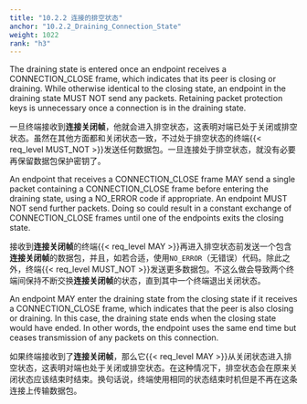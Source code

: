 ```yaml
---
title: "10.2.2 连接的排空状态"
anchor: "10.2.2_Draining_Connection_State"
weight: 1022
rank: "h3"
---
```


The draining state is entered once an endpoint receives a CONNECTION_CLOSE frame, which indicates that its peer is closing or draining. While otherwise identical to the closing state, an endpoint in the draining state MUST NOT send any packets. Retaining packet protection keys is unnecessary once a connection is in the draining state.

一旦终端接收到**连接关闭帧**，他就会进入排空状态，这表明对端已处于关闭或排空状态。虽然在其他方面都和关闭状态一致，不过处于排空状态的终端{{< req_level MUST_NOT >}}发送任何数据包。一旦连接处于排空状态，就没有必要再保留数据包保护密钥了。

An endpoint that receives a CONNECTION_CLOSE frame MAY send a single packet containing a CONNECTION_CLOSE frame before entering the draining state, using a NO_ERROR code if appropriate. An endpoint MUST NOT send further packets. Doing so could result in a constant exchange of CONNECTION_CLOSE frames until one of the endpoints exits the closing state.

接收到**连接关闭帧**的终端{{< req_level MAY >}}再进入排空状态前发送一个包含**连接关闭帧**的数据包，并且，如若合适，使用`NO_ERROR`（无错误）代码。除此之外，终端{{< req_level MUST_NOT >}}发送更多数据包。不这么做会导致两个终端间保持不断交换**连接关闭帧**的状态，直到其中一个终端退出关闭状态。

An endpoint MAY enter the draining state from the closing state if it receives a CONNECTION_CLOSE frame, which indicates that the peer is also closing or draining. In this case, the draining state ends when the closing state would have ended. In other words, the endpoint uses the same end time but ceases transmission of any packets on this connection.

如果终端接收到了**连接关闭帧**，那么它{{< req_level MAY >}}从关闭状态进入排空状态，这表明对端也处于关闭或排空状态。在这种情况下，排空状态会在原来关闭状态应该结束时结束。换句话说，终端使用相同的状态结束时机但是不再在这条连接上传输数据包。
